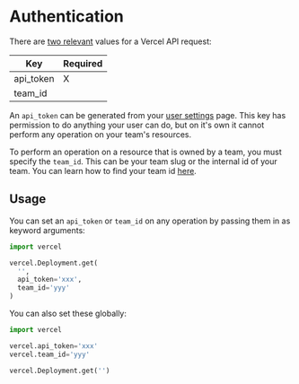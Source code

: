# Authentication

There are [two relevant](https://vercel.com/docs/api#api-basics/authentication) values for a Vercel API request:

|Key|Required|
|------|------|
|api_token|X|
|team_id|

An `api_token` can be generated from your [user settings](https://vercel.com/account) page. This key has permission to do anything your user can do, but on it's own it cannot perform any operation on your team's resources.

To perform an operation on a resource that is owned by a team, you must specify the `team_id`. This can be your team slug or the internal id of your team. You can learn how to find your team id [here](https://vercel.com/docs/api#api-basics/authentication/accessing-resources-owned-by-a-team).

## Usage

You can set an `api_token` or `team_id` on any operation by passing them in as keyword arguments:

```python
import vercel

vercel.Deployment.get(
  '',
  api_token='xxx',
  team_id='yyy'
)
```

You can also set these globally:

```python
import vercel

vercel.api_token='xxx'
vercel.team_id='yyy'

vercel.Deployment.get('')
```
